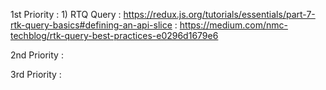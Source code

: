 1st Priority :
    1) RTQ Query : https://redux.js.org/tutorials/essentials/part-7-rtk-query-basics#defining-an-api-slice
                 : https://medium.com/nmc-techblog/rtk-query-best-practices-e0296d1679e6
    

2nd Priority :

3rd Priority :


    